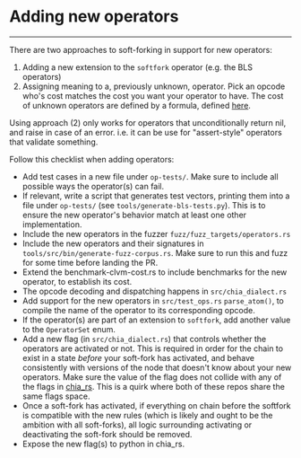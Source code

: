 # Adding new operators

---

There are two approaches to soft-forking in support for new operators:

1. Adding a new extension to the `softfork` operator (e.g. the BLS operators)
2. Assigning meaning to a, previously unknown, operator. Pick an opcode who's
   cost matches the cost you want your operator to have. The cost of unknown
   operators are defined by a formula, defined
   [here](https://github.com/Chia-Network/clvm_rs/blob/main/src/more_ops.rs#L156-L182).

Using approach (2) only works for operators that unconditionally return nil, and
raise in case of an error. i.e. it can be use for "assert-style" operators that validate
something.

Follow this checklist when adding operators:

- Add test cases in a new file under `op-tests/`. Make sure to include all
  possible ways the operator(s) can fail.
- If relevant, write a script that generates test vectors, printing them into a
  file under `op-tests/` (see `tools/generate-bls-tests.py`). This is to ensure
  the new operator's behavior match at least one other implementation.
- Include the new operators in the fuzzer `fuzz/fuzz_targets/operators.rs`
- Include the new operators and their signatures in `tools/src/bin/generate-fuzz-corpus.rs`.
  Make sure to run this and fuzz for some time before landing the PR.
- Extend the benchmark-clvm-cost.rs to include benchmarks for the new operator,
  to establish its cost.
- The opcode decoding and dispatching happens in `src/chia_dialect.rs`
- Add support for the new operators in `src/test_ops.rs` `parse_atom()`, to
  compile the name of the operator to its corresponding opcode.
- If the operator(s) are part of an extension to `softfork`, add another value
  to the `OperatorSet` enum.
- Add a new flag (in `src/chia_dialect.rs`) that controls whether the
  operators are activated or not. This is required in order for the chain to exist
  in a state _before_ your soft-fork has activated, and behave consistently with
  versions of the node that doesn't know about your new operators.
  Make sure the value of the flag does not collide with any of the flags in
  [chia_rs](https://github.com/Chia-Network/chia_rs/blob/main/crates/chia-consensus/src/gen/flags.rs).
  This is a quirk where both of these repos share the same flags space.
- Once a soft-fork has activated, if everything on chain before the softfork is
  compatible with the new rules (which is likely and ought to be the ambition
  with all soft-forks), all logic surrounding activating or deactivating the
  soft-fork should be removed.
- Expose the new flag(s) to python in chia_rs.
